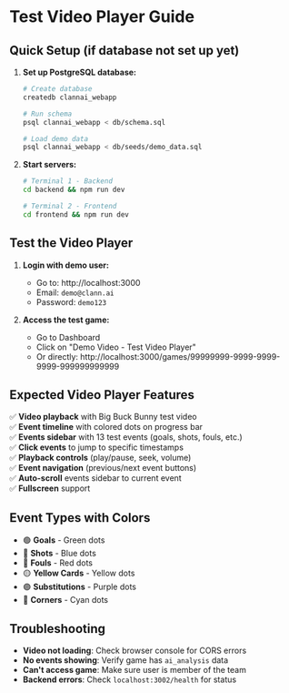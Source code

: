 # Test Video Player Guide

## Quick Setup (if database not set up yet)

1. **Set up PostgreSQL database:**
   ```bash
   # Create database
   createdb clannai_webapp
   
   # Run schema
   psql clannai_webapp < db/schema.sql
   
   # Load demo data
   psql clannai_webapp < db/seeds/demo_data.sql
   ```

2. **Start servers:**
   ```bash
   # Terminal 1 - Backend
   cd backend && npm run dev
   
   # Terminal 2 - Frontend  
   cd frontend && npm run dev
   ```

## Test the Video Player

1. **Login with demo user:**
   - Go to: http://localhost:3000
   - Email: `demo@clann.ai`
   - Password: `demo123`

2. **Access the test game:**
   - Go to Dashboard
   - Click on "Demo Video - Test Video Player" 
   - Or directly: http://localhost:3000/games/99999999-9999-9999-9999-999999999999

## Expected Video Player Features

✅ **Video playback** with Big Buck Bunny test video  
✅ **Event timeline** with colored dots on progress bar  
✅ **Events sidebar** with 13 test events (goals, shots, fouls, etc.)  
✅ **Click events** to jump to specific timestamps  
✅ **Playback controls** (play/pause, seek, volume)  
✅ **Event navigation** (previous/next event buttons)  
✅ **Auto-scroll** events sidebar to current event  
✅ **Fullscreen** support  

## Event Types with Colors

- 🟢 **Goals** - Green dots
- 🔵 **Shots** - Blue dots  
- 🔴 **Fouls** - Red dots
- 🟡 **Yellow Cards** - Yellow dots
- 🟣 **Substitutions** - Purple dots
- 🔄 **Corners** - Cyan dots

## Troubleshooting

- **Video not loading**: Check browser console for CORS errors
- **No events showing**: Verify game has `ai_analysis` data
- **Can't access game**: Make sure user is member of the team
- **Backend errors**: Check `localhost:3002/health` for status 